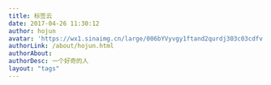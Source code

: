 ```yaml
---
title: 标签云
date: 2017-04-26 11:30:12
author: hojun
avatar: 'https://wx1.sinaimg.cn/large/006bYVyvgy1ftand2qurdj303c03cdfv.jpg'
authorLink: /about/hojun.html
authorAbout: 
authorDesc: 一个好奇的人
layout: "tags"
---
```



